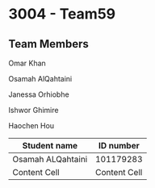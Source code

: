 # 3004 - Team59

## Team Members
Omar Khan

Osamah AlQahtaini

Janessa Orhiobhe

Ishwor Ghimire

Haochen Hou

| Student name  | ID number |
| ------------- | ------------- |
| Osamah ALQahtaini | 101179283  |
| Content Cell  | Content Cell  |
